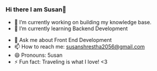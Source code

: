 ### Hi there I am Susan👋

<!--
**5usan/5usan** is a ✨ _special_ ✨ repository because its `README.md` (this file) appears on your GitHub profile.

Here are some ideas to get you started:
-->

- 🔭 I’m currently working on building my knowledge base.
- 🌱 I’m currently learning Backend Development
<!-- - 👯 I’m looking to collaborate on ... -->
<!-- - 🤔 I’m looking for help with  -->
- 💬 Ask me about Front End Development 
- 📫 How to reach me: susanshrestha2056@gmail.com
- 😄 Pronouns: 5usan
- ⚡ Fun fact: Traveling is what I love! <3

